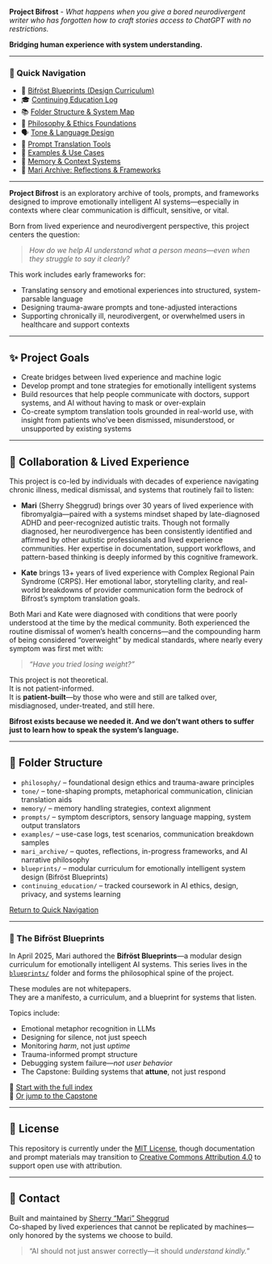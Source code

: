 **Project Bifrost** - *What happens when you give a bored neurodivergent writer who has forgotten how to craft stories access to ChatGPT with no restrictions.*

**Bridging human experience with system understanding.**

---

### 🔗 Quick Navigation <a name="quick-navigation"></a>

- 🌉 [Bifröst Blueprints (Design Curriculum)](blueprints/00_readme.md)  
- 🎓 [Continuing Education Log](continuing_education/course_tracker.md)  
- 📚 [Folder Structure & System Map](#folder-structure) 
- 🧠 [Philosophy & Ethics Foundations](philosophy/)  
- 🗣️ [Tone & Language Design](tone/)  
- 🧵 [Prompt Translation Tools](prompts/)  
- 🧪 [Examples & Use Cases](examples/)  
- 🧬 [Memory & Context Systems](memory/)  
- 🦊 [Mari Archive: Reflections & Frameworks](mari_archive/)

---

**Project Bifrost** is an exploratory archive of tools, prompts, and frameworks designed to improve emotionally intelligent AI systems—especially in contexts where clear communication is difficult, sensitive, or vital.

Born from lived experience and neurodivergent perspective, this project centers the question:
> *How do we help AI understand what a person means—even when they struggle to say it clearly?*

This work includes early frameworks for:
- Translating sensory and emotional experiences into structured, system-parsable language
- Designing trauma-aware prompts and tone-adjusted interactions
- Supporting chronically ill, neurodivergent, or overwhelmed users in healthcare and support contexts

---

## ✨ Project Goals

- Create bridges between lived experience and machine logic  
- Develop prompt and tone strategies for emotionally intelligent systems  
- Build resources that help people communicate with doctors, support systems, and AI without having to mask or over-explain  
- Co-create symptom translation tools grounded in real-world use, with insight from patients who’ve been dismissed, misunderstood, or unsupported by existing systems

---

## 🤝 Collaboration & Lived Experience

This project is co-led by individuals with decades of experience navigating chronic illness, medical dismissal, and systems that routinely fail to listen:

- **Mari** (Sherry Sheggrud) brings over 30 years of lived experience with fibromyalgia—paired with a systems mindset shaped by late-diagnosed ADHD and peer-recognized autistic traits. Though not formally diagnosed, her neurodivergence has been consistently identified and affirmed by other autistic professionals and lived experience communities. Her expertise in documentation, support workflows, and pattern-based thinking is deeply informed by this cognitive framework.

- **Kate** brings 13+ years of lived experience with Complex Regional Pain Syndrome (CRPS). Her emotional labor, storytelling clarity, and real-world breakdowns of provider communication form the bedrock of Bifrost’s symptom translation goals.

Both Mari and Kate were diagnosed with conditions that were poorly understood at the time by the medical community. Both experienced the routine dismissal of women’s health concerns—and the compounding harm of being considered “overweight” by medical standards, where nearly every symptom was first met with:  
> *“Have you tried losing weight?”*

This project is not theoretical.  
It is not patient-informed.  
It is **patient-built**—by those who were and still are talked over, misdiagnosed, under-treated, and still here.

**Bifrost exists because we needed it. And we don’t want others to suffer just to learn how to speak the system’s language.**

---

## 📂 Folder Structure <a name="folder-structure"></a>


- `philosophy/` – foundational design ethics and trauma-aware principles  
- `tone/` – tone-shaping prompts, metaphorical communication, clinician translation aids  
- `memory/` – memory handling strategies, context alignment  
- `prompts/` – symptom descriptors, sensory language mapping, system output translators  
- `examples/` – use-case logs, test scenarios, communication breakdown samples  
- `mari_archive/` – quotes, reflections, in-progress frameworks, and AI narrative philosophy  
- `blueprints/` – modular curriculum for emotionally intelligent system design (Bifröst Blueprints)  
- `continuing_education/` – tracked coursework in AI ethics, design, privacy, and systems learning

[Return to Quick Navigation](#quick-navigation)

---

### 🌉 The Bifröst Blueprints

In April 2025, Mari authored the **Bifröst Blueprints**—a modular design curriculum for emotionally intelligent AI systems. This series lives in the [`blueprints/`](blueprints/00_readme.md) folder and forms the philosophical spine of the project.

These modules are not whitepapers.  
They are a manifesto, a curriculum, and a blueprint for systems that listen.

Topics include:

- Emotional metaphor recognition in LLMs  
- Designing for silence, not just speech  
- Monitoring *harm*, not just *uptime*  
- Trauma-informed prompt structure  
- Debugging system failure—*not user behavior*  
- The Capstone: Building systems that **attune**, not just respond

📖 [Start with the full index](blueprints/00_readme.md)  
🌟 [Or jump to the Capstone](blueprints/08_capstone_attuned_system.md)

---

## 🔐 License

This repository is currently under the [MIT License](LICENSE), though documentation and prompt materials may transition to [Creative Commons Attribution 4.0](https://creativecommons.org/licenses/by/4.0/) to support open use with attribution.

---

## 🤍 Contact

Built and maintained by [Sherry “Mari” Sheggrud](mailto:sheggrud@gmail.com)  
Co-shaped by lived experiences that cannot be replicated by machines—only honored by the systems we choose to build.

> “AI should not just answer correctly—it should *understand kindly.*”

